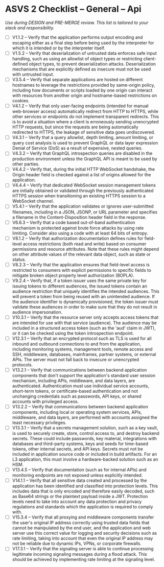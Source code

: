 # ASVS 2 Checklist – General – Api

_Use during DESIGN and PRE-MERGE review. This list is tailored to your stack and responsibility._

- [ ] V1.1.2 – Verify that the application performs output encoding and escaping either as a final step before being used by the interpreter for which it is intended or by the interpreter itself.
- [ ] V1.5.2 – Verify that deserialization of untrusted data enforces safe input handling, such as using an allowlist of object types or restricting client-defined object types, to prevent deserialization attacks. Deserialization mechanisms that are explicitly defined as insecure must not be used with untrusted input.
- [ ] V3.5.4 – Verify that separate applications are hosted on different hostnames to leverage the restrictions provided by same-origin policy, including how documents or scripts loaded by one origin can interact with resources from another origin and hostname-based restrictions on cookies.
- [ ] V4.1.2 – Verify that only user-facing endpoints (intended for manual web-browser access) automatically redirect from HTTP to HTTPS, while other services or endpoints do not implement transparent redirects. This is to avoid a situation where a client is erroneously sending unencrypted HTTP requests, but since the requests are being automatically redirected to HTTPS, the leakage of sensitive data goes undiscovered.
- [ ] V4.3.1 – Verify that a query allowlist, depth limiting, amount limiting, or query cost analysis is used to prevent GraphQL or data layer expression Denial of Service (DoS) as a result of expensive, nested queries.
- [ ] V4.3.2 – Verify that GraphQL introspection queries are disabled in the production environment unless the GraphQL API is meant to be used by other parties.
- [ ] V4.4.2 – Verify that, during the initial HTTP WebSocket handshake, the Origin header field is checked against a list of origins allowed for the application.
- [ ] V4.4.4 – Verify that dedicated WebSocket session management tokens are initially obtained or validated through the previously authenticated HTTPS session when transitioning an existing HTTPS session to a WebSocket channel.
- [ ] V5.4.1 – Verify that the application validates or ignores user-submitted filenames, including in a JSON, JSONP, or URL parameter and specifies a filename in the Content-Disposition header field in the response.
- [ ] V6.6.3 – Verify that a code based out-of-band authentication mechanism is protected against brute force attacks by using rate limiting. Consider also using a code with at least 64 bits of entropy.
- [ ] V8.1.2 – Verify that authorization documentation defines rules for field-level access restrictions (both read and write) based on consumer permissions and resource attributes. Note that these rules might depend on other attribute values of the relevant data object, such as state or status.
- [ ] V8.2.3 – Verify that the application ensures that field-level access is restricted to consumers with explicit permissions to specific fields to mitigate broken object property level authorization (BOPLA).
- [ ] V9.2.4 – Verify that, if a token issuer uses the same private key for issuing tokens to different audiences, the issued tokens contain an audience restriction that uniquely identifies the intended audiences. This will prevent a token from being reused with an unintended audience. If the audience identifier is dynamically provisioned, the token issuer must validate these audiences in order to make sure that they do not result in audience impersonation.
- [ ] V10.3.1 – Verify that the resource server only accepts access tokens that are intended for use with that service (audience). The audience may be included in a structured access token (such as the 'aud' claim in JWT), or it can be checked using the token introspection endpoint.
- [ ] V12.3.1 – Verify that an encrypted protocol such as TLS is used for all inbound and outbound connections to and from the application, including monitoring systems, management tools, remote access and SSH, middleware, databases, mainframes, partner systems, or external APIs. The server must not fall back to insecure or unencrypted protocols.
- [ ] V13.2.1 – Verify that communications between backend application components that don't support the application's standard user session mechanism, including APIs, middleware, and data layers, are authenticated. Authentication must use individual service accounts, short-term tokens, or certificate-based authentication and not unchanging credentials such as passwords, API keys, or shared accounts with privileged access.
- [ ] V13.2.2 – Verify that communications between backend application components, including local or operating system services, APIs, middleware, and data layers, are performed with accounts assigned the least necessary privileges.
- [ ] V13.3.1 – Verify that a secrets management solution, such as a key vault, is used to securely create, store, control access to, and destroy backend secrets. These could include passwords, key material, integrations with databases and third-party systems, keys and seeds for time-based tokens, other internal secrets, and API keys. Secrets must not be included in application source code or included in build artifacts. For an L3 application, this must involve a hardware-backed solution such as an HSM.
- [ ] V13.4.5 – Verify that documentation (such as for internal APIs) and monitoring endpoints are not exposed unless explicitly intended.
- [ ] V14.1.1 – Verify that all sensitive data created and processed by the application has been identified and classified into protection levels. This includes data that is only encoded and therefore easily decoded, such as Base64 strings or the plaintext payload inside a JWT. Protection levels need to take into account any data protection and privacy regulations and standards which the application is required to comply with.
- [ ] V15.3.4 – Verify that all proxying and middleware components transfer the user's original IP address correctly using trusted data fields that cannot be manipulated by the end user, and the application and web server use this correct value for logging and security decisions such as rate limiting, taking into account that even the original IP address may not be reliable due to dynamic IPs, VPNs, or corporate firewalls.
- [ ] V17.3.1 – Verify that the signaling server is able to continue processing legitimate incoming signaling messages during a flood attack. This should be achieved by implementing rate limiting at the signaling level.
